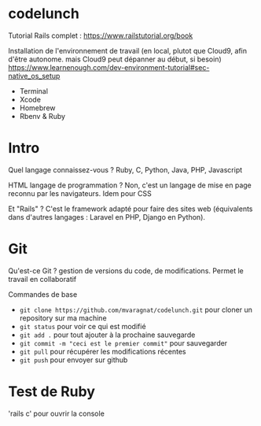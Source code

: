 # codelunch

Tutorial Rails complet : https://www.railstutorial.org/book

Installation de l'environnement de travail (en local, plutot que Cloud9, afin d'être autonome. mais Cloud9 peut dépanner au début, si besoin) https://www.learnenough.com/dev-environment-tutorial#sec-native_os_setup
- Terminal
- Xcode
- Homebrew
- Rbenv & Ruby

# Intro

Quel langage connaissez-vous ? Ruby, C, Python, Java, PHP, Javascript

HTML langage de programmation ? Non, c'est un langage de mise en page reconnu par les navigateurs. Idem pour CSS

Et "Rails" ? C'est le framework adapté pour faire des sites web (équivalents dans d'autres langages : Laravel en PHP, Django en Python).

# Git
Qu'est-ce Git ? gestion de versions du code, de modifications. Permet le travail en collaboratif

Commandes de base
- `git clone https://github.com/mvaragnat/codelunch.git` pour cloner un repository sur ma machine
- `git status` pour voir ce qui est modifié
- `git add .` pour tout ajouter à la prochaine sauvegarde
- `git commit -m "ceci est le premier commit"` pour sauvegarder
- `git pull` pour récupérer les modifications récentes
- `git push` pour envoyer sur github

# Test de Ruby

'rails c' pour ouvrir la console
